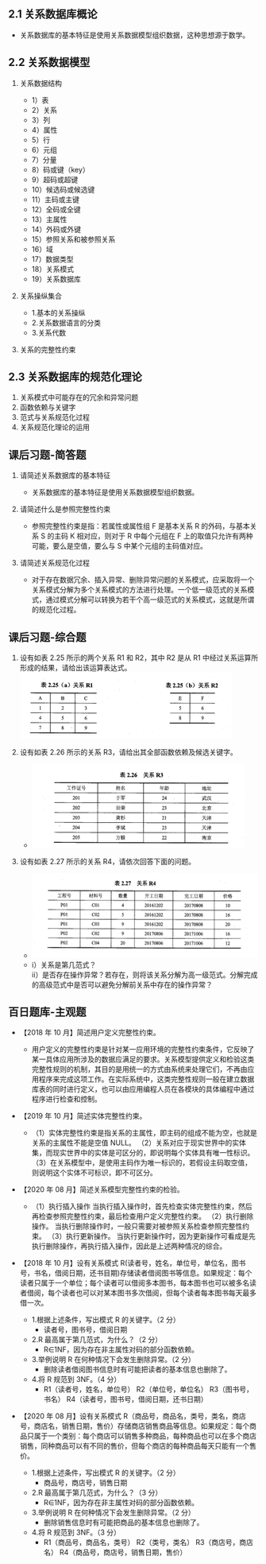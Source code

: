 ## 2.1 关系数据库概论

- 关系数据库的基本特征是使用关系数据模型组织数据，这种思想源于数学。

## 2.2 关系数据模型

1. 关系数据结构

   - 1）表
   - 2）关系
   - 3）列
   - 4）属性
   - 5）行
   - 6）元组
   - 7）分量
   - 8）码或键（key）
   - 9）超码或超键
   - 10）候选码或候选键
   - 11）主码或主键
   - 12）全码或全键
   - 13）主属性
   - 14）外码或外键
   - 15）参照关系和被参照关系
   - 16）域
   - 17）数据类型
   - 18）关系模式
   - 19）关系数据库

2. 关系操纵集合

   - 1.基本的关系操纵
   - 2.关系数据语言的分类
   - 3.关系代数

3. 关系的完整性约束

## 2.3 关系数据库的规范化理论

1. 关系模式中可能存在的冗余和异常问题
2. 函数依赖与关键字
3. 范式与关系规范化过程
4. 关系规范化理论的运用

## 课后习题-简答题

1. 请简述关系数据库的基本特征

   - 关系数据库的基本特征是使用关系数据模型组织数据。

2. 请简述什么是参照完整性约束

   - 参照完整性约束是指：若属性或属性组 F 是基本关系 R 的外码，与基本关系 S 的主码 K 相对应，则对于 R 中每个元组在 F 上的取值只允许有两种可能，要么是空值，要么与 S 中某个元组的主码值对应。

3. 请简述关系规范化过程
   - 对于存在数据冗余、插入异常、删除异常问题的关系模式，应采取将一个关系模式分解为多个关系模式的方法进行处理。一个低一级范式的关系模式，通过模式分解可以转换为若干个高一级范式的关系模式，这就是所谓的规范化过程。

## 课后习题-综合题

1. 设有如表 2.25 所示的两个关系 R1 和 R2，其中 R2 是从 R1 中经过关系运算所形成的结果，请给出该运算表达式。
   ![image](./assets/img-1.png)

2. 设有如表 2.26 所示的关系 R3，请给出其全部函数依赖及候选关键字。

   - ![image](./assets/img-2.png)

3. 设有如表 2.27 所示的关系 R4，请依次回答下面的问题。
   - ![image](./assets/img-3.png)
   - i）关系是第几范式？  
     ii）是否存在操作异常？若存在，则将该关系分解为高一级范式。分解完成的高级范式中是否可以避免分解前关系中存在的操作异常？

## 百日题库-主观题

- 【2018 年 10 月】简述用户定义完整性约束。

  - 用户定义的完整性约束是针对某一应用环境的完整性约束条件，它反映了某一具体应用所涉及的数据应满足的要求。关系模型提供定义和检验这类完整性规则的机制，其目的是用统一的方式由系统来处理它们，不再由应用程序来完成这项工作。在实际系统中，这类完整性规则一般在建立数据库表的同时进行定义，也可以由应用编程人员在各模块的具体编程中通过程序进行检查和控制。

- 【2019 年 10 月】简述实体完整性约束。

  - （1）实体完整性约束是指关系的主属性，即主码的组成不能为空，也就是关系的主属性不能是空值 NULL。
    （2）关系对应于现实世界中的实体集，而现实世界中的实体是可区分的，即说明每个实体具有唯一性标识。
    （3）在关系模型中，是使用主码作为唯一标识的，若假设主码取空值，则说明这个实体不可标识，即不可区分。

- 【2020 年 08 月】简述关系模型完整性约束的检验。

  - （1）执行插入操作
    当执行插入操作时，首先检查实体完整性约束，然后再检查参照完整性约束，最后检查用户定义完整性约束。
    （2）执行删除操作。
    当执行删除操作时，一般只需要对被参照关系检查参照完整性约束。
    （3）执行更新操作。
    当执行更新操作时，因为更新操作可看成是先执行删除操作，再执行插入操作，因此是上述两种情况的综合。

- 【2018 年 10 月】设有关系模式 R(读者号，姓名，单位号，单位名，图书号，书名，借阅日期，还书目期)存储读者借阅图书等信息。如果规定：每个读者只属于一个单位；每个读者可以借阅多本图书，每本图书也可以被多名读者借阅，每个读者也可以对某本图书多次借阅，但每个读者每本图书每天最多借一次。

  - 1.根据上述条件，写出模式 R 的关键字。（2 分）
    - 读者号，图书号，借阅日期
  - 2.R 最高属于第几范式，为什么？（2 分）
    - R∈1NF，因为存在非主属性对码的部分函数依赖。
  - 3.举例说明 R 在何种情况下会发生删除异常。（2 分）
    - 删除读者借阅图书信息时有可能把读者的基本信息也删除了。
  - 4.将 R 规范到 3NF。（4 分）
    - R1（读者号，姓名，单位号）
      R2（单位号，单位名）
      R3（图书号，书名）
      R4（读者号，图书号，借阅日期，还书日期）

- 【2020 年 08 月】设有关系模式 R（商品号，商品名，类号，类名，商店号，商店名，销售日期，售价）存储商店销售商品等信息。如果规定：每个商品只属于一个类别：每个商店可以销售多种商品，每种商品也可以在多个商店销售，同种商品可以有不同的售价，但每个商店的每种商品每天只能有一个售价。
  - 1.根据上述条件，写出模式 R 的关键字。（2 分）
    - 商品号，商店号，销售日期
  - 2.R 最高属于第几范式，为什么？（3 分）
    - R∈1NF，因为存在非主属性对码的部分函数依赖。
  - 3.举例说明 R 在何种情况下会发生删除异常。（2 分）
    - 删除销售信息时有可能把商品的基本信息也删除了。
  - 4.将 R 规范到 3NF。（3 分）
    - R1（商品号，商品名，类号）
      R2（类号，类名）
      R3（商店号，商店名）
      R4（商品号，商店号，销售日期，售价）
